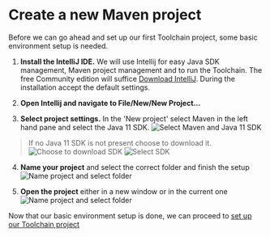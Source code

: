 # Create a new Maven project
Before we can go ahead and set up our first Toolchain project, some basic environment setup is needed. 

1. **Install the IntelliJ IDE.** We will use Intellij for easy Java SDK management, Maven project management and to run the Toolchain.
   The free Community edition will suffice [Download IntelliJ](https://www.jetbrains.com/idea/download/).
   During the installation accept the default settings.

2. **Open Intellij and navigate to File/New/New Project...**

3. **Select project settings.** In the 'New project' select Maven in the left hand pane and select the Java 11 SDK.
   ![Select Maven and Java 11 SDK](/images/getting-started/select-maven-sdk.png)
> If no Java 11 SDK is not present choose to download it.
> ![Choose to download SDK](/images/getting-started/choose-to-download-sdk.png)
> ![Select SDK](/images/getting-started/select-sdk.png)

4. **Name your project** and select the correct folder and finish the setup
   ![Name project and select folder](/images/getting-started/name-project.png)

5. **Open the project** either in a new window or in the current one
   ![Name project and select folder](/images/getting-started/open-project.png)
   
Now that our basic environment setup is done, we can proceed to [set up our Toolchain project](Set-up-a-toolchain-project.md)